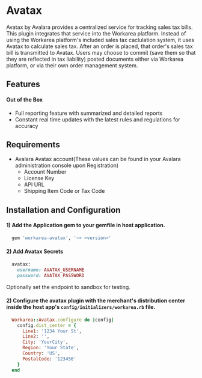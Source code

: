 # Avatax

Avatax by Avalara provides a centralized service for tracking sales tax bills.
This plugin integrates that service into the Workarea platform. Instead of using
the Workarea platform's included sales tax caclulation system, it uses Avatax to
calculate sales tax. After an order is placed, that order's sales tax bill is
transmitted to Avatax. Users may choose to commit (save them so that they are
reflected in tax liability) posted documents either via Workarea platform, or
via their own order management system.

## Features
#### Out of the Box
   * Full reporting feature with summarized and detailed reports
   * Constant real time updates with the latest rules and regulations for accuracy

## Requirements
  * Avalara Avatax account(These values can be found in your Avalara administration console upon Registration)
    * Account Number
    * License Key
    * API URL
    * Shipping Item Code or Tax Code

## Installation and Configuration

#### 1) Add the Application gem to your gemfile in host application.
```ruby
  gem 'workarea-avatax', '~> <version>'
```

#### 2) Add Avatax Secrets
```ruby
  avatax:
    username: AVATAX_USERNAME
    password: AVATAX_PASSWORD
```

Optionally set the endpoint to sandbox for testing.

#### 2) Configure the avatax plugin with the merchant's distribution center inside the host app's `config/initializers/workarea.rb` file.
```ruby
  Workarea::Avatax.configure do |config|
    config.dist_center = {
      Line1: '1234 Your St',
      Line2: '',
      City: 'YourCity',
      Region: 'Your State',
      Country: 'US',
      PostalCode: '123456'
    }
  end
```
